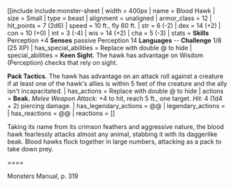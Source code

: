 [[include include:monster-sheet
| width = 400px
| name = Blood Hawk
| size = Small
| type = beast
| alignment = unaligned
| armor_class = 12
| hit_points = 7 (2d6)
| speed = 10 ft., fly 60 ft.
| str = 6 (-2)
| dex = 14 (+2)
| con = 10 (+0)
| int = 3 (-4)
| wis = 14 (+2)
| cha = 5 (-3)
| stats = **Skills** Perception +4
**Senses** passive Perception 14
**Languages** --
**Challenge** 1/8 (25 XP)
| has_special_abilities = Replace with double @ to hide
| special_abilities = **Keen Sight.** The hawk has advantage on Wisdom (Perception) checks that rely on sight.

**Pack Tactics.** The hawk has advantage on an attack roll against a creature if at least one of the hawk's allies is within 5 feet of the creature and the ally isn't incapacitated.
| has_actions = Replace with double @ to hide
| actions = **Beak.** *Melee Weapon Attack:* +4 to hit, reach 5 ft., one target. *Hit:* 4 (1d4 + 2) piercing damage.
| has_legendary_actions = @@
| legendary_actions =
| has_reactions = @@
| reactions =
]]

Taking its name from its crimson feathers and aggressive nature, the blood hawk fearlessly attacks almost any animal, stabbing it with its daggerlike beak. Blood hawks flock together in large numbers, attacking as a pack to take down prey.

====

Monsters Manual, p. 319